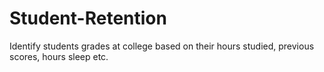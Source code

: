 Student-Retention
=================

Identify students grades at college based on their hours studied, previous scores, hours sleep etc.

